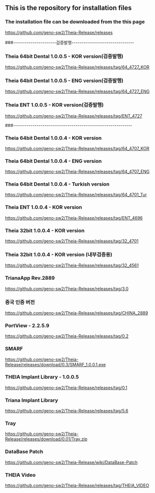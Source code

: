 ## This is the repository for installation files
### The installation file can be downloaded from the this page
https://github.com/geno-sw2/Theia-Release/releases

###----------------------검증발행--------------------------------
### Theia 64bit Dental 1.0.0.5 - KOR version(검증발행)
https://github.com/geno-sw2/Theia-Release/releases/tag/64_4727_KOR

### Theia 64bit Dental 1.0.0.5 - ENG version(검증발행)
https://github.com/geno-sw2/Theia-Release/releases/tag/64_4727_ENG

### Theia ENT 1.0.0.5 - KOR version(검증발행)
https://github.com/geno-sw2/Theia-Release/releases/tag/ENT_4727

###-------------------------------------------------------------

### Theia 64bit Dental 1.0.0.4 - KOR version
https://github.com/geno-sw2/Theia-Release/releases/tag/64_4707_KOR

### Theia 64bit Dental 1.0.0.4 - ENG version
https://github.com/geno-sw2/Theia-Release/releases/tag/64_4707_ENG

### Theia 64bit Dental 1.0.0.4 - Turkish version
https://github.com/geno-sw2/Theia-Release/releases/tag/64_4701_Tur

### Theia ENT 1.0.0.4 - KOR version
https://github.com/geno-sw2/Theia-Release/releases/tag/ENT_4696

### Theia 32bit 1.0.0.4 - KOR version
https://github.com/geno-sw2/Theia-Release/releases/tag/32_4701

### Theia 32bit 1.0.0.4 - KOR version (내부검증용)
https://github.com/geno-sw2/Theia-Release/releases/tag/32_4561

### TrianaApp Rev.2889
https://github.com/geno-sw2/Theia-Release/releases/tag/3.0

### 중국 인증 버전
https://github.com/geno-sw2/Theia-Release/releases/tag/CHINA_2889

### PortView - 2.2.5.9
https://github.com/geno-sw2/Theia-Release/releases/tag/0.2

### SMARF
https://github.com/geno-sw2/Theia-Release/releases/download/0.3/SMARF_1.0.0.1.exe

### THEIA Implant Library - 1.0.0.5
https://github.com/geno-sw2/Theia-Release/releases/tag/0.1

### Triana Implant Library
https://github.com/geno-sw2/Theia-Release/releases/tag/5.6

### Tray
https://github.com/geno-sw2/Theia-Release/releases/download/0.01/Tray.zip

### DataBase Patch
https://github.com/geno-sw2/Theia-Release/wiki/DataBase-Patch

### THEIA Video
https://github.com/geno-sw2/Theia-Release/releases/tag/THEIA_VIDEO
